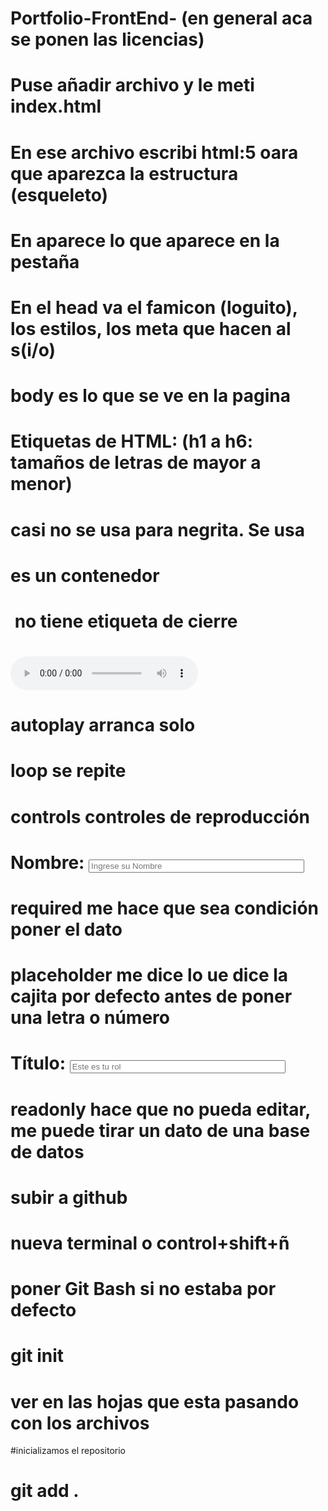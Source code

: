 # Portfolio-FrontEnd- (en general aca se ponen las licencias)
# Puse añadir archivo y le meti index.html
# En ese archivo escribi html:5 oara que aparezca la estructura (esqueleto)
# En <title>Mi primer HTML</title> aparece lo que aparece en la pestaña
# En el head va el famicon (loguito), los estilos, los meta que hacen al s(i/o)
# body es lo que se ve en la pagina
# Etiquetas de HTML: (h1 a h6: tamaños de letras de mayor a menor)
# <b></b> casi no se usa para negrita. Se usa <strong></strong>
# <div> es un contenedor
# <img> no tiene etiqueta de cierre
# <audio src="02 money machine.m4a" autoplay loop controls></audio>
# autoplay arranca solo
# loop se repite
# controls controles de reproducción
# <form>
# <p>Nombre: <input type="text" name="nombre" size="40" placeholder="Ingrese su Nombre" required></p>
# required me hace que sea condición poner el dato
# placeholder me dice lo ue dice la cajita por defecto antes de poner una letra o número
# <p>Título: <input type="text" name="rol" size="40" placeholder="Este es tu rol" readonly></p>
# readonly hace que no pueda editar, me puede tirar un dato de una base de datos
# subir a github
# nueva terminal o control+shift+ñ
# poner Git Bash si no estaba por defecto
# git init
# ver en las hojas que esta pasando con los archivos
#inicializamos el repositorio
# git add .
